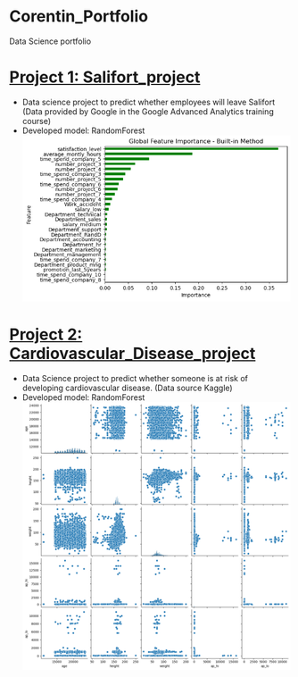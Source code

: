 # Corentin_Portfolio
Data Science portfolio


# [Project 1: Salifort_project](https://github.com/CoGfr/Salifort_project)
* Data science project to predict whether employees will leave Salifort (Data provided by Google in the Google Advanced Analytics training course)
* Developed model: RandomForest
![](/images/rf.png)

# [Project 2: Cardiovascular_Disease_project](https://github.com/CoGfr/Cardiovascular_Disease_project)
* Data Science project to predict whether someone is at risk of developing cardiovascular disease. (Data source Kaggle)
* Developed model: RandomForest
![](/images/svm.png)
